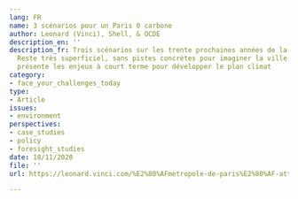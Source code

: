 ```yaml
---
lang: FR
name: 3 scénarios pour un Paris 0 carbone
author: Leonard (Vinci), Shell, & OCDE
description_en: ''
description_fr: Trois scénarios sur les trente prochaines années de la métropole parisienne.
  Reste très superficiel, sans pistes concrètes pour imaginer la ville du futur. Mais
  présente les enjeux à court terme pour développer le plan climat
category:
- face_your_challenges_today
type:
- Article
issues:
- environment
perspectives:
- case_studies
- policy
- foresight_studies
date: 18/11/2020
file: ''
url: https://leonard.vinci.com/%E2%80%AFmetropole-de-paris%E2%80%AF-atteindre-la-neutralite-carbone-dici-2050%E2%80%AF%E2%80%AF-3-scenarios-pour-un-paris-0-carbone/

---
```

